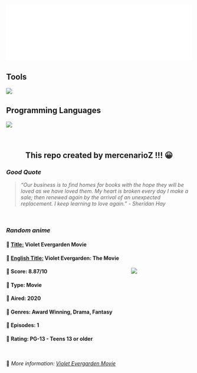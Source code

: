 
<img src="svg/nai.svg" />

<p>
  <h2>Tools</h2>
  <a href="https://skillicons.dev">
    <img src="https://skillicons.dev/icons?i=git,bash,vim,ubuntu,tensorflow,pytorch,docker,raspberrypi" />
  </a>

  <br />

  <h2>Programming Languages</h2>

  <a href="https://skillicons.dev">
    <img src="https://skillicons.dev/icons?i=python,c,cpp" />
  </a>
</p>

<br />

<h2 align="center">This repo created by mercenarioZ !!! 😀</h2>
<h3><i>Good Quote</i></h3>

<blockquote>
<i>
“Our business is to find homes for books with the hope they will be loved as we have loved them. My heart is broken every day I make a sale; then renewed again by the arrival of an unexpected replacement. I keep learning to love again.” - Sheridan Hay
</i>
</blockquote>

<br />

<h3><i>Random anime</i></h3>

<h4>
  <strong>🥭 <u>Title:</u></strong> Violet Evergarden Movie
</h4>

<h4>🌿 <u>English Title:</u> Violet Evergarden: The Movie</h4>

<img align="right" width="165" src=https://cdn.myanimelist.net/images/anime/1825/110716.jpg />

<h4>🌱 Score: 8.87/10</h4>

<h4>🌲 Type: Movie</h4>

<h4>🌴 Aired: 2020</h4>

<h4>🌵 Genres: Award Winning, Drama, Fantasy</h4>

<h4>🥑 Episodes: 1</h4>

<h4>🍏 Rating: PG-13 - Teens 13 or older</h4>

<br />

🍂 *More information: [Violet Evergarden Movie](https://myanimelist.net/anime/37987/Violet_Evergarden_Movie)*
    